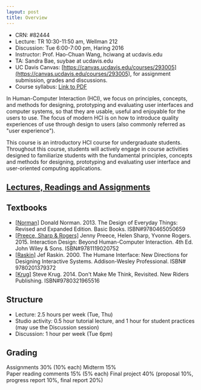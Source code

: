 ```yaml
---
layout: post
title: Overview
---
```

- CRN: #82444
- Lecture: TR 10:30-11:50 am, Wellman 212
- Discussion: Tue 6:00-7:00 pm, Haring 2016
- Instructor: Prof. Hao-Chuan Wang, hciwang at ucdavis.edu
- TA: Sandra Bae, suybae at ucdavis.edu
- UC Davis Canvas: [https://canvas.ucdavis.edu/courses/293005](https://canvas.ucdavis.edu/courses/293005), for assignment submission, grades and discussions.
- Course syllabus: [Link to PDF](https://canvas.ucdavis.edu/courses/293005/files?preview=4918768)

In Human-Computer Interaction (HCI), we focus on principles, concepts, and methods for designing, prototyping and evaluating user interfaces and computer systems, so that they are usable, useful and enjoyable for the users to use. The focus of modern HCI is on how to introduce quality experiences of use through design to users (also commonly referred as "user experience").

This course is an introductory HCI course for undergraduate students. Throughout this course, students will actively engage in course activities designed to familiarize students with the fundamental principles, concepts and methods for designing, prototyping and evaluating user interface and user-oriented computing applications.

## [Lectures, Readings and Assignments](https://hciwang.github.io/lectures/)

## Textbooks
- [[Norman]](https://www.basicbooks.com/titles/don-norman/the-design-of-everyday-things/9780465050659/) Donald Norman. 2013. The Design of Everyday Things: Revised and Expanded Edition. Basic Books. ISBN#9780465050659
- [[Preece, Sharp & Rogers]](http://www.id-book.com/) Jenny Preece, Helen Sharp, Yvonne Rogers. 2015. Interaction Design: Beyond Human-Computer Interaction. 4th Ed. John Wiley & Sons. ISBN#9781119020752
- [[Raskin]](http://www.id-book.com/) Jef Raskin. 2000. The Humane Interface: New Directions for Designing Interactive Systems. Addison-Wesley Professional. ISBN# 9780201379372
-	[[Krug]](https://www.amazon.com/Dont-Make-Think-Revisited-Usability/dp/0321965515/) Steve Krug. 2014. Don't Make Me Think, Revisited. New Riders Publishing. ISBN#9780321965516

## Structure

- Lecture: 2.5 hours per week (Tue, Thu)
- Studio activity: 0.5 hour tutorial lecture, and 1 hour for student practices (may use the Discussion session)
- Discussion: 1 hour per week (Tue 6pm)

## Grading
Assignments 30% (10% each)
Midterm 15%  
Paper reading comments 15% (5% each) 
Final project 40% (proposal 10%, progress report 10%, final report 20%) 

